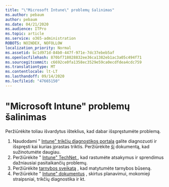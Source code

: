 ```yaml
---
title: "\"Microsoft Intune\" problemų šalinimas"
ms.author: pebaum
author: pebaum
ms.date: 04/21/2020
ms.audience: ITPro
ms.topic: article
ms.service: o365-administration
ROBOTS: NOINDEX, NOFOLLOW
localization_priority: Normal
ms.assetid: bc1d971d-84b0-447f-971e-7dc37ebeb5af
ms.openlocfilehash: 870bf718028832ee36ca1382eb1ac3a05c494f71
ms.sourcegitcommit: c6692ce0fa1358ec3529e59ca0ecdfdea4cdc759
ms.translationtype: MT
ms.contentlocale: lt-LT
ms.lasthandoff: 09/14/2020
ms.locfileid: "47665150"
---
```

# <a name="troubleshoot-issues-with-microsoft-intune"></a>"Microsoft Intune" problemų šalinimas

Peržiūrėkite toliau išvardytus išteklius, kad dabar išspręstumėte problemą.
  
1. Naudodami " [Intune" trikčių diagnostikos portalą](https://devicemanagement.microsoft.com/#blade/Microsoft_Intune_DeviceSettings/TroubleshootBlade) galite diagnozuoti ir išspręsti kai kurias įprastas triktis. Peržiūrėkite [šį](https://docs.microsoft.com/intune/help-desk-operators) dokumentą, kad sužinotumėte daugiau.  
2. Peržiūrėkite " [Intune" TechNet ](https://social.technet.microsoft.com/forums/home?forum=microsoftintuneprod), kad rastumėte atsakymus ir sprendimus dažniausiai pasitaikančių problemų.  
3. Peržiūrėkite [tarnybos sveikatą](https://portal.office.com/AdminPortal/Home#/servicehealth) , kad matytumėte tarnybos būseną.   
4. Peržiūrėkite " [Intune" dokumentus](https://docs.microsoft.com/intune/) , skirtus planavimui, mokomieji straipsniai, trikčių diagnostika ir kt. 